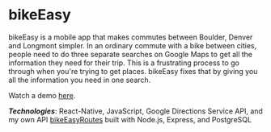 # bikeEasy

bikeEasy is a mobile app that makes commutes between Boulder, Denver and Longmont simpler.
In an ordinary commute with a bike between cities, people need to do three separate searches on Google Maps 
to get all the information they need for their trip. This is a frustrating process to go through 
when you're trying to get places. bikeEasy fixes that by giving you all the information you need 
in one search. 

Watch a demo [here](https://www.youtube.com/watch?v=qE5mG_VrwZE&t=6s).

***Technologies***: React-Native, JavaScript, Google Directions Service API, and my own API [bikeEasyRoutes](https://github.com/144mdgross/bikeEasyRoutes) built with Node.js, Express, and PostgreSQL
